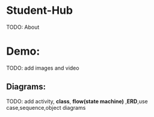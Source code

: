 # Student-Hub

TODO: About	

# Demo:

TODO: add images and video

## Diagrams:

TODO: add activity, **class**, **flow(state machine)** ,**ERD**,use case,sequence,object diagrams

